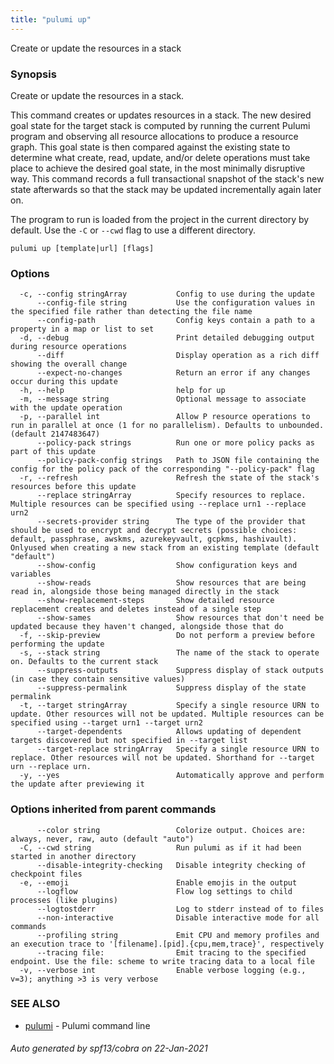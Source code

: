 ```yaml
---
title: "pulumi up"
---
```




Create or update the resources in a stack

### Synopsis

Create or update the resources in a stack.

This command creates or updates resources in a stack. The new desired goal state for the target stack
is computed by running the current Pulumi program and observing all resource allocations to produce a
resource graph. This goal state is then compared against the existing state to determine what create,
read, update, and/or delete operations must take place to achieve the desired goal state, in the most
minimally disruptive way. This command records a full transactional snapshot of the stack's new state
afterwards so that the stack may be updated incrementally again later on.

The program to run is loaded from the project in the current directory by default. Use the `-C` or
`--cwd` flag to use a different directory.

```
pulumi up [template|url] [flags]
```

### Options

```
  -c, --config stringArray           Config to use during the update
      --config-file string           Use the configuration values in the specified file rather than detecting the file name
      --config-path                  Config keys contain a path to a property in a map or list to set
  -d, --debug                        Print detailed debugging output during resource operations
      --diff                         Display operation as a rich diff showing the overall change
      --expect-no-changes            Return an error if any changes occur during this update
  -h, --help                         help for up
  -m, --message string               Optional message to associate with the update operation
  -p, --parallel int                 Allow P resource operations to run in parallel at once (1 for no parallelism). Defaults to unbounded. (default 2147483647)
      --policy-pack strings          Run one or more policy packs as part of this update
      --policy-pack-config strings   Path to JSON file containing the config for the policy pack of the corresponding "--policy-pack" flag
  -r, --refresh                      Refresh the state of the stack's resources before this update
      --replace stringArray          Specify resources to replace. Multiple resources can be specified using --replace urn1 --replace urn2
      --secrets-provider string      The type of the provider that should be used to encrypt and decrypt secrets (possible choices: default, passphrase, awskms, azurekeyvault, gcpkms, hashivault). Onlyused when creating a new stack from an existing template (default "default")
      --show-config                  Show configuration keys and variables
      --show-reads                   Show resources that are being read in, alongside those being managed directly in the stack
      --show-replacement-steps       Show detailed resource replacement creates and deletes instead of a single step
      --show-sames                   Show resources that don't need be updated because they haven't changed, alongside those that do
  -f, --skip-preview                 Do not perform a preview before performing the update
  -s, --stack string                 The name of the stack to operate on. Defaults to the current stack
      --suppress-outputs             Suppress display of stack outputs (in case they contain sensitive values)
      --suppress-permalink           Suppress display of the state permalink
  -t, --target stringArray           Specify a single resource URN to update. Other resources will not be updated. Multiple resources can be specified using --target urn1 --target urn2
      --target-dependents            Allows updating of dependent targets discovered but not specified in --target list
      --target-replace stringArray   Specify a single resource URN to replace. Other resources will not be updated. Shorthand for --target urn --replace urn.
  -y, --yes                          Automatically approve and perform the update after previewing it
```

### Options inherited from parent commands

```
      --color string                 Colorize output. Choices are: always, never, raw, auto (default "auto")
  -C, --cwd string                   Run pulumi as if it had been started in another directory
      --disable-integrity-checking   Disable integrity checking of checkpoint files
  -e, --emoji                        Enable emojis in the output
      --logflow                      Flow log settings to child processes (like plugins)
      --logtostderr                  Log to stderr instead of to files
      --non-interactive              Disable interactive mode for all commands
      --profiling string             Emit CPU and memory profiles and an execution trace to '[filename].[pid].{cpu,mem,trace}', respectively
      --tracing file:                Emit tracing to the specified endpoint. Use the file: scheme to write tracing data to a local file
  -v, --verbose int                  Enable verbose logging (e.g., v=3); anything >3 is very verbose
```

### SEE ALSO

* [pulumi](/docs/reference/cli/pulumi/)	 - Pulumi command line

###### Auto generated by spf13/cobra on 22-Jan-2021
